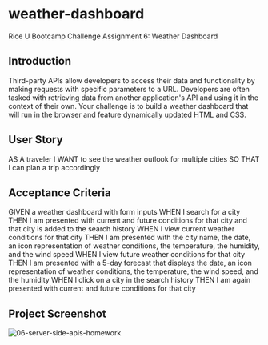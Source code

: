 # weather-dashboard
Rice U Bootcamp Challenge Assignment 6: Weather Dashboard

## Introduction
Third-party APIs allow developers to access their data and functionality by making requests with specific parameters to a URL. 
Developers are often tasked with retrieving data from another application's API and using it in the context of their own. 
Your challenge is to build a weather dashboard that will run in the browser and feature dynamically updated HTML and CSS.

## User Story
AS A traveler
I WANT to see the weather outlook for multiple cities
SO THAT I can plan a trip accordingly

## Acceptance Criteria
GIVEN a weather dashboard with form inputs
WHEN I search for a city
THEN I am presented with current and future conditions for that city and that city is added to the search history
WHEN I view current weather conditions for that city
THEN I am presented with the city name, the date, an icon representation of weather conditions, the temperature, the humidity, and the wind speed
WHEN I view future weather conditions for that city
THEN I am presented with a 5-day forecast that displays the date, an icon representation of weather conditions, the temperature, the wind speed, and the humidity
WHEN I click on a city in the search history
THEN I am again presented with current and future conditions for that city

## Project Screenshot

![06-server-side-apis-homework](https://user-images.githubusercontent.com/71394743/191397364-fb3eb99c-22d3-4b4f-bd77-c76da81d83ff.png)
